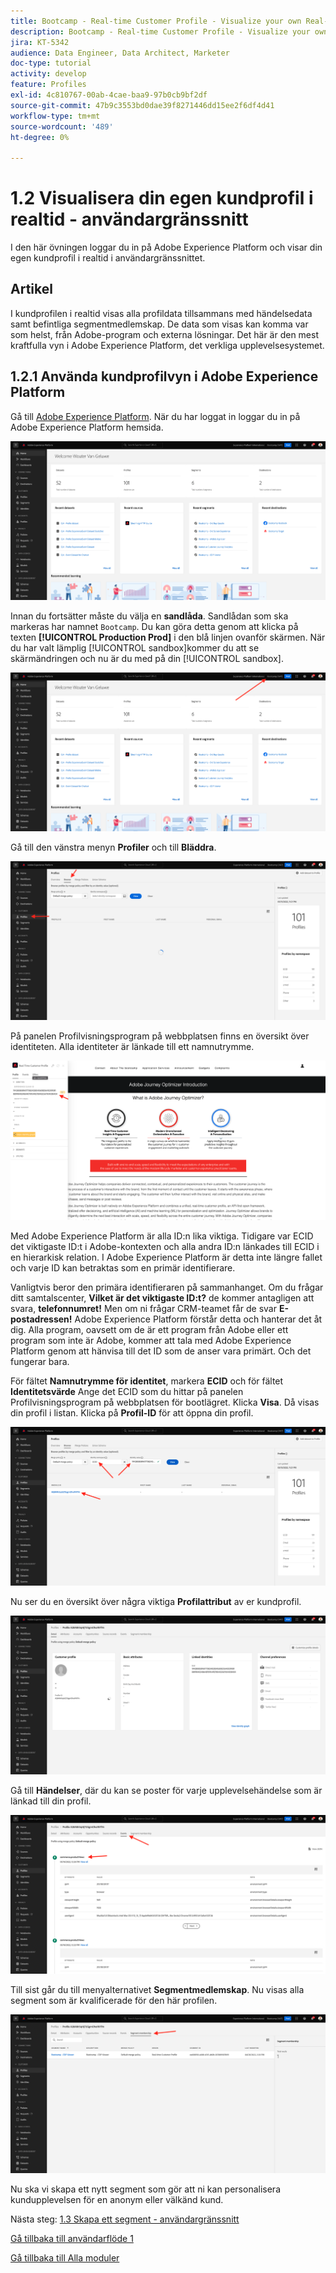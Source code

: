 ```yaml
---
title: Bootcamp - Real-time Customer Profile - Visualize your own Real-time Customer Profile - UI
description: Bootcamp - Real-time Customer Profile - Visualize your own Real-time Customer Profile - UI
jira: KT-5342
audience: Data Engineer, Data Architect, Marketer
doc-type: tutorial
activity: develop
feature: Profiles
exl-id: 4c810767-00ab-4cae-baa9-97b0cb9bf2df
source-git-commit: 47b9c3553bd0dae39f8271446dd15ee2f6df4d41
workflow-type: tm+mt
source-wordcount: '489'
ht-degree: 0%

---
```


# 1.2 Visualisera din egen kundprofil i realtid - användargränssnitt

I den här övningen loggar du in på Adobe Experience Platform och visar din egen kundprofil i realtid i användargränssnittet.

## Artikel

I kundprofilen i realtid visas alla profildata tillsammans med händelsedata samt befintliga segmentmedlemskap. De data som visas kan komma var som helst, från Adobe-program och externa lösningar. Det här är den mest kraftfulla vyn i Adobe Experience Platform, det verkliga upplevelsesystemet.

## 1.2.1 Använda kundprofilvyn i Adobe Experience Platform

Gå till [Adobe Experience Platform](https://experience.adobe.com/platform). När du har loggat in loggar du in på Adobe Experience Platform hemsida.

![Inmatning av data](./images/home.png)

Innan du fortsätter måste du välja en **sandlåda**. Sandlådan som ska markeras har namnet ``Bootcamp``. Du kan göra detta genom att klicka på texten **[!UICONTROL Production Prod]** i den blå linjen ovanför skärmen. När du har valt lämplig [!UICONTROL sandbox]kommer du att se skärmändringen och nu är du med på din [!UICONTROL sandbox].

![Inmatning av data](./images/sb1.png)

Gå till den vänstra menyn **Profiler** och till **Bläddra**.

![Kundprofil](./images/homemenu.png)

På panelen Profilvisningsprogram på webbplatsen finns en översikt över identiteten. Alla identiteter är länkade till ett namnutrymme.

![Kundprofil](./images/identities.png)

Med Adobe Experience Platform är alla ID:n lika viktiga. Tidigare var ECID det viktigaste ID:t i Adobe-kontexten och alla andra ID:n länkades till ECID i en hierarkisk relation. I Adobe Experience Platform är detta inte längre fallet och varje ID kan betraktas som en primär identifierare.

Vanligtvis beror den primära identifieraren på sammanhanget. Om du frågar ditt samtalscenter, **Vilket är det viktigaste ID:t?** de kommer antagligen att svara, **telefonnumret!** Men om ni frågar CRM-teamet får de svar **E-postadressen!**  Adobe Experience Platform förstår detta och hanterar det åt dig. Alla program, oavsett om de är ett program från Adobe eller ett program som inte är Adobe, kommer att tala med Adobe Experience Platform genom att hänvisa till det ID som de anser vara primärt. Och det fungerar bara.

För fältet **Namnutrymme för identitet**, markera **ECID** och för fältet **Identitetsvärde** Ange det ECID som du hittar på panelen Profilvisningsprogram på webbplatsen för bootlägret. Klicka **Visa**. Då visas din profil i listan. Klicka på **Profil-ID** för att öppna din profil.

![Kundprofil](./images/popupecid.png)

Nu ser du en översikt över några viktiga **Profilattribut** av er kundprofil.

![Kundprofil](./images/profile.png)

Gå till **Händelser**, där du kan se poster för varje upplevelsehändelse som är länkad till din profil.

![Kundprofil](./images/profileee.png)

Till sist går du till menyalternativet **Segmentmedlemskap**. Nu visas alla segment som är kvalificerade för den här profilen.

![Kundprofil](./images/profileseg.png)

Nu ska vi skapa ett nytt segment som gör att ni kan personalisera kundupplevelsen för en anonym eller välkänd kund.

Nästa steg: [1.3 Skapa ett segment - användargränssnitt](./ex3.md)

[Gå tillbaka till användarflöde 1](./uc1.md)

[Gå tillbaka till Alla moduler](../../overview.md)

